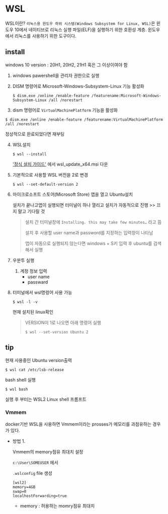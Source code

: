 # WSL

WSL이란? `리눅스용 윈도우 하위 시스템(Windows Subsystem for Linux, WSL)`은 윈도우 10에서 네이티브로 리눅스 실행 파일(ELF)을 실행하기 위한 호환성 계층. 윈도우에서 리눅스를 사용하기 위한 도구이다.



## install

windows 10 version : 20H1, 20H2, 21H1 혹은 그 이상이여야 함



1. windows pawershell을 관리자 권한으로 실행

2. DISM 명령어로 Microsoft-Windows-Subsystem-Linux 기능 활성화

   ```
   $ dism.exe /online /enable-feature /featurename:Microsoft-Windows-Subsystem-Linux /all /norestart
   ```

3.  dism 명령어로 `VirtualMachinePlatform` 기능을 활성화

   ```
   $ dism.exe /online /enable-feature /featurename:VirtualMachinePlatform /all /norestart
   ```

   정상적으로 완료되었다면 재부팅

4. WSL설치

   ```
   $ wsl --install
   ```

   ['정식 설치 가이드'](https://docs.microsoft.com/ko-kr/windows/wsl/install#step-4---download-the-linux-kernel-update-package) 에서 wsl_update_x64.msi 다운

5. 기본적으로 사용할 WSL 버전을 2로 변경

   ```
   $ wsl --set-default-version 2
   ```

6. 마이크로소프트 스토어(Microsoft Store) 앱을 열고 Ubuntu설치

   설치가 끝나고앱이 실행되면 터미널이 하나 열리고 설치가 자동적으로 진행 >> 끄지 말고 기다릴 것

   > 설치 간 터미널창에 `Installing. this may take few minutes…` 라고 뜸
   >
   > 설치 후 사용할 user name과 password를 지정하는 입력창이 나타남
   >
   > 앱이 자동으로 실행되지 않는다면 windows + S키 입력 후 ubuntu를 검색해서 실행

7. 우분투 실행

   1. 계정 정보 입력
      - user name
      - passward

8. 터미널에서 wsl명령어 사용 가능

   ```
   $ wsl -l -v
   ```

   현재 설치된 linux확인

   > VERSION이 1로 나오면 아래 명령어 실행
   >
   > ```
   > $ wsl --set-version Ubuntu 2
   > ```





## tip

현재 사용중인 Ubuntu version출력

```
$ wsl cat /etc/lsb-release
```





bash shell 실행

```
$ wsl bash
```

실행 후 부터는 WSL2 Linux shell 프롬프트



### Vmmem

docker기반 WSL을 사용하면 Vmmem이라는 prosses가 메모리를 과점유하는 경우가 있다.

- 방법 1. 

  Vmmem의 memory점유 최대치 설정

  `c:\User\SOMEUSER` 에서

  `.wslconfig` file 생성

  ```
  [wsl2] 
  memory=4GB 
  swap=0 
  localhostForwarding=true
  ```

  - memory : 허용하는 momry점유 최대치

  


